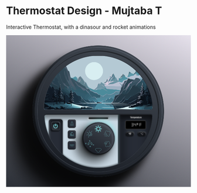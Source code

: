 # Thermostat Design - Mujtaba T 
Interactive Thermostat, with a dinasour and rocket animations 
 
![Screenshot](https://github.com/MujtabaTaimur/ThermostatDesign/blob/main/Screenshot%202024-10-04%20at%2017.04.29.png)




